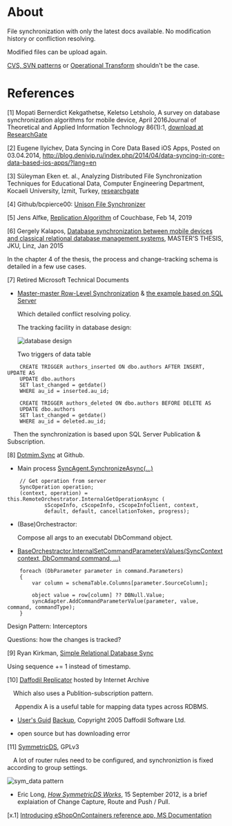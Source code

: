 # About

File synchronization with only the latest docs available. No modification history
or confliction resolving.

Modified files can be upload again.

[CVS, SVN patterns](https://stackoverflow.com/a/36028146) or
[Operational Transform](https://en.wikipedia.org/wiki/Operational_transformation)
shouldn't be the case.

# References

[1] Mopati Bernerdict Kekgathetse, Keletso Letsholo,
A survey on database synchronization algorithms for mobile device,
April 2016Journal of Theoretical and Applied Information Technology 86(1):1,
[download at ResearchGate](https://www.researchgate.net/publication/300187546_A_survey_on_database_synchronization_algorithms_for_mobile_device)

[2] Eugene Ilyichev, Data Syncing in Core Data Based iOS Apps, Posted on 03.04.2014,
http://blog.denivip.ru/index.php/2014/04/data-syncing-in-core-data-based-ios-apps/?lang=en

[3] Süleyman Eken et. al., Analyzing Distributed File Synchronization Techniques for
Educational Data, Computer Engineering Department, Kocaeli University, İzmit, Turkey, [researchgate](https://www.researchgate.net/publication/260336042_Analyzing_distributed_file_synchronization_techniques_for_educational_data)

[4] Github/bcpierce00: [Unison File Synchronizer](https://github.com/bcpierce00/unison)

[5] Jens Alfke, [Replication Algorithm](https://github.com/couchbase/couchbase-lite-ios/wiki/Replication-Algorithm) of Couchbase, Feb 14, 2019

[6] Gergely Kalapos, [Database synchronization between mobile devices and classical relational database management systems](https://epub.jku.at/download/pdf/383708), MASTER'S THESIS, JKU, Linz, Jan 2015

In the chapter 4 of the thesis, the process and change-tracking schema is detailed in a few use cases.

[7] Retired Microsoft Technical Documents

- [Master-master Row-Level Synchronization](https://learn.microsoft.com/en-us/previous-versions/msp-n-p/ff650702(v=pandp.10)) &
[the example based on SQL Server](https://learn.microsoft.com/en-us/previous-versions/msp-n-p/ff649591(v=pandp.10))

    Which detailed conflict resolving policy.

    The tracking facility in database design:

    ![database design](https://learn.microsoft.com/en-us/previous-versions/msp-n-p/images/ff650702.des_synchronization_fig02(en-us,pandp.10).gif)

    Two triggers of data table

```
    CREATE TRIGGER authors_inserted ON dbo.authors AFTER INSERT, UPDATE AS 
    UPDATE dbo.authors 
    SET last_changed = getdate() 
    WHERE au_id = inserted.au_id;

    CREATE TRIGGER authors_deleted ON dbo.authors BEFORE DELETE AS 
    UPDATE dbo.authors 
    SET last_changed = getdate() 
    WHERE au_id = deleted.au_id;
```
 
&emsp;Then the synchronization is based upon SQL Server Publication & Subscription.

[8] [Dotmim.Sync](https://github.com/Mimetis/Dotmim.Sync) at Github.

- Main process [SyncAgent.SynchronizeAsync(...)](https://github.com/Mimetis/Dotmim.Sync/blob/2f77ac3c1bdec414125943ed6c16c35a98c734e4/Projects/Dotmim.Sync.Core/SyncAgent.cs#L323)

```
    // Get operation from server
    SyncOperation operation;
    (context, operation) = this.RemoteOrchestrator.InternalGetOperationAsync (
            sScopeInfo, cScopeInfo, cScopeInfoClient, context,
            default, default, cancellationToken, progress);
```
- (Base)Orchestractor:

    Compose all args to an executabl DbCommand object.

- [BaseOrchestractor.InternalSetCommandParametersValues(SyncContext context, DbCommand command, ...)](https://github.com/Mimetis/Dotmim.Sync/blob/2f77ac3c1bdec414125943ed6c16c35a98c734e4/Projects/Dotmim.Sync.Core/Orchestrators/Commands/BaseOrchestrator.Commands.cs#L117-L118)

```
    foreach (DbParameter parameter in command.Parameters) 
    {
        var column = schemaTable.Columns[parameter.SourceColumn];

        object value = row[column] ?? DBNull.Value;
        syncAdapter.AddCommandParameterValue(parameter, value, command, commandType);
    }
```
Design Pattern: Interceptors

Questions: how the changes is tracked?

[9]  Ryan Kirkman, [Simple Relational Database Sync](http://ryankirkman.com/2013/02/03/simple-relational-database-sync.html)

Using sequence += 1 instead of timestamp.

[10] [Daffodil Replicator](https://web.archive.org/web/20110314142602/http://opensource.replicator.daffodilsw.com/) hosted by Internet Archive
&emsp;

&emsp;Which also uses a Publition-subscription pattern.

&emsp;
Appendix A is a useful table for mapping data types across RDBMS.

- [User's Guid](https://web.archive.org/web/20090823192326/http://opensource.replicator.daffodilsw.com/system/modules/com.daffodil.replicator/resources/Replicator/opensource/pdf/Replicator_Developers_Guide.pdf) [Backup](docsphinx/design/Daffodil_Replicator_Developers_Guide.pdf), Copyright 2005 Daffodil Software Ltd.

- open source but has downloading error

[11] [SymmetricDS](https://github.com/JumpMind/symmetric-ds), GPLv3

&emsp;A lot of router rules need to be configured, and synchroniztion is fixed according to group settings.

![sym_data pattern](https://www.symmetricds.org/images/how-symmetricds-works/change-data-capture-small.png)

- Eric Long, [*How SymmetricDS Works*](https://www.symmetricds.org/docs/how-to/how-symmetricds-works), 15 September 2012, is a brief explaiation of Change Capture, Route and Push / Pull.

[x.1] [Introducing eShopOnContainers reference app, MS Documentation](https://learn.microsoft.com/en-us/dotnet/architecture/cloud-native/introduce-eshoponcontainers-reference-app)